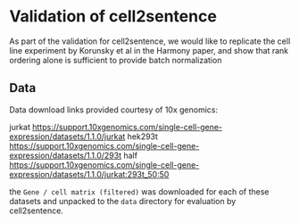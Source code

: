 # Validation of cell2sentence

As part of the validation for cell2sentence, we would like to replicate
the cell line experiment by Korunsky et al in the Harmony paper, and
show that rank ordering alone is sufficient to provide batch normalization


## Data
Data download links provided courtesy of 10x genomics:

jurkat  https://support.10xgenomics.com/single-cell-gene-expression/datasets/1.1.0/jurkat
hek293t https://support.10xgenomics.com/single-cell-gene-expression/datasets/1.1.0/293t
half    https://support.10xgenomics.com/single-cell-gene-expression/datasets/1.1.0/jurkat:293t_50:50

the `Gene / cell matrix (filtered)` was downloaded for each of these datasets
and unpacked to the `data` directory for evaluation by cell2sentence.

